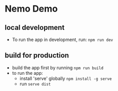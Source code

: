 # Nemo Demo

## local development
- To run the app in development, run: `npm run dev`

## build for production
- build the app first by running `npm run build`
- to run the app:
  - install 'serve' globally `npm install -g serve`
  - run `serve dist`
